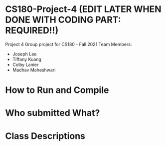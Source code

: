# CS180-Project-4 (EDIT LATER WHEN DONE WITH CODING PART: REQUIRED!!)
Project 4 Group project for CS180 - Fall 2021 Team
Members:
- Joseph Lee
- Tiffany Kuang
- Colby Lanier
- Madhav Maheshwari

# How to Run and Compile

# Who submitted What?

# Class Descriptions
